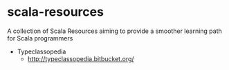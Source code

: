 # scala-resources
A collection of Scala Resources aiming to provide a smoother learning path for Scala programmers

- Typeclassopedia
  - http://typeclassopedia.bitbucket.org/
